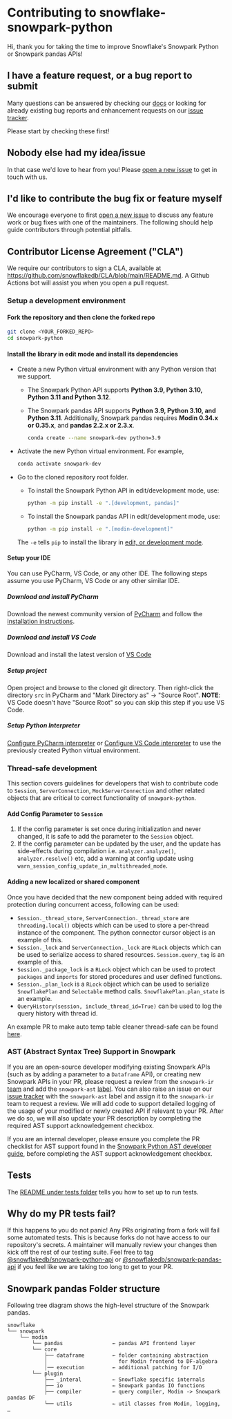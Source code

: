 # Contributing to snowflake-snowpark-python

Hi, thank you for taking the time to improve Snowflake's Snowpark Python or Snowpark pandas APIs!

## I have a feature request, or a bug report to submit

Many questions can be answered by checking our [docs](https://docs.snowflake.com/) or looking for already existing bug reports and enhancement requests on our [issue tracker](https://github.com/snowflakedb/snowpark-python/issues).

Please start by checking these first!

## Nobody else had my idea/issue

In that case we'd love to hear from you!
Please [open a new issue](https://github.com/snowflakedb/snowpark-python/issues/new/choose) to get in touch with us.

## I'd like to contribute the bug fix or feature myself

We encourage everyone to first [open a new issue](https://github.com/snowflakedb/snowpark-python/issues/new/choose) to discuss any feature work or bug fixes with one of the maintainers.
The following should help guide contributors through potential pitfalls.

## Contributor License Agreement ("CLA")

We require our contributors to sign a CLA, available at https://github.com/snowflakedb/CLA/blob/main/README.md. A Github Actions bot will assist you when you open a pull request.

### Setup a development environment

#### Fork the repository and then clone the forked repo

```bash
git clone <YOUR_FORKED_REPO>
cd snowpark-python
```

#### Install the library in edit mode and install its dependencies

- Create a new Python virtual environment with any Python version that we support.
  - The Snowpark Python API supports **Python 3.9, Python 3.10, Python 3.11 and Python 3.12**.
  - The Snowpark pandas API supports **Python 3.9, Python 3.10, and Python 3.11**. Additionally, Snowpark pandas requires **Modin 0.34.x or 0.35.x**, and **pandas 2.2.x or 2.3.x**.

    ```bash
    conda create --name snowpark-dev python=3.9
    ```

- Activate the new Python virtual environment. For example,

  ```bash
  conda activate snowpark-dev
  ```

- Go to the cloned repository root folder.
  - To install the Snowpark Python API in edit/development mode, use:

      ```bash
      python -m pip install -e ".[development, pandas]"
      ```
  - To install the Snowpark pandas API in edit/development mode, use:
      ```bash
      python -m pip install -e ".[modin-development]"
      ```

  The `-e` tells `pip` to install the library in [edit, or development mode](https://pip.pypa.io/en/stable/cli/pip_install/#editable-installs).

#### Setup your IDE

You can use PyCharm, VS Code, or any other IDE.
The following steps assume you use PyCharm, VS Code or any other similar IDE.

##### Download and install PyCharm

Download the newest community version of [PyCharm](https://www.jetbrains.com/pycharm/download/)
and follow the [installation instructions](https://www.jetbrains.com/help/pycharm/installation-guide.html).

##### Download and install VS Code

Download and install the latest version of [VS Code](https://code.visualstudio.com/download)

##### Setup project

Open project and browse to the cloned git directory. Then right-click the directory `src` in PyCharm
and "Mark Directory as" -> "Source Root". **NOTE**: VS Code doesn't have "Source Root" so you can skip this step if you use VS Code.

##### Setup Python Interpreter

[Configure PyCharm interpreter][config pycharm interpreter] or [Configure VS Code interpreter][config vscode interpreter] to use the previously created Python virtual environment.

### Thread-safe development

This section covers guidelines for developers that wish to contribute code to `Session`, `ServerConnection`, `MockServerConnection` and other related objects that are critical to correct functionality of `snowpark-python`.

#### Add Config Parameter to `Session`

1. If the config parameter is set once during initialization and never changed, it is safe to add the parameter to the `Session` object.
2. If the config parameter can be updated by the user, and the update has side-effects during compilation i.e. `analyzer.analyze()`, `analyzer.resolve()` etc, add a warning at config update using `warn_session_config_update_in_multithreaded_mode`.

#### Adding a new localized or shared component

Once you have decided that the new component being added with required protection during concurrent access, following can be used:

- `Session._thread_store`, `ServerConnection._thread_store` are `threading.local()` objects which can be used to store a per-thread instance of the component. The python connector cursor object is an example of this.
- `Session._lock` and `ServerConnection._lock` are `RLock` objects which can be used to serialize access to shared resources. `Session.query_tag` is an example of this.
- `Session._package_lock` is a `RLock` object which can be used to protect `packages` and `imports` for stored procedures and user defined functions.
- `Session._plan_lock` is a `RLock` object which can be used to serialize `SnowflakePlan` and `Selectable` method calls. `SnowflakePlan.plan_state` is an example.
- `QueryHistory(session, include_thread_id=True)` can be used to log the query history with thread id.

An example PR to make auto temp table cleaner thread-safe can be found [here](https://github.com/snowflakedb/snowpark-python/pull/2309).

### AST (Abstract Syntax Tree) Support in Snowpark

If you are an open-source developer modifying existing Snowpark APIs (such as by adding a parameter to a `Dataframe` API), or creating new Snowpark APIs in your PR, please request a review from the `snowpark-ir` [team](https://github.com/orgs/snowflakedb/teams/snowpark-ir) and add the `snowpark-ast` [label](https://github.com/snowflakedb/snowpark-python/labels/snowpark-ast). You can also raise an issue on our [issue tracker](https://github.com/snowflakedb/snowpark-python/issues) with the `snowpark-ast` label and assign it to the `snowpark-ir` team to request a review. We will add code to support detailed logging of the usage of your modified or newly created API if relevant to your PR. After we do so, we will also update your PR description by completing the required AST support acknowledgement checkbox.

If you are an internal developer, please ensure you complete the PR checklist for AST support found in the [Snowpark Python AST developer guide](https://docs.google.com/document/d/16K9jBv0pT6SkYbFTxNIQT9-bJjemE4niZTfc9mie6RQ/edit?tab=t.0), before completing the AST support acknowledgement checkbox.

## Tests

The [README under tests folder](tests/README.md) tells you how to set up to run tests.

## Why do my PR tests fail?

If this happens to you do not panic! Any PRs originating from a fork will fail some automated tests. This is because
forks do not have access to our repository's secrets. A maintainer will manually review your changes then kick off
the rest of our testing suite. Feel free to tag [@snowflakedb/snowpark-python-api](https://github.com/orgs/snowflakedb/teams/snowpark-python-api)
or [@snowflakedb/snowpark-pandas-api](https://github.com/orgs/snowflakedb/teams/snowpark-pandas-api)
if you feel like we are taking too long to get to your PR.

[config pycharm interpreter]: https://www.jetbrains.com/help/pycharm/configuring-python-interpreter.html
[config vscode interpreter]: https://code.visualstudio.com/docs/python/environments#_manually-specify-an-interpreter

## Snowpark pandas Folder structure
Following tree diagram shows the high-level structure of the Snowpark pandas.
```
snowflake
└── snowpark
    └── modin
        └── pandas                ← pandas API frontend layer
        └── core
            ├── dataframe         ← folder containing abstraction
            │                       for Modin frontend to DF-algebra
            │── execution         ← additional patching for I/O
        └── plugin
            ├── _interal          ← Snowflake specific internals
            ├── io                ← Snowpark pandas IO functions
            ├── compiler          ← query compiler, Modin -> Snowpark pandas DF
            └── utils             ← util classes from Modin, logging, …
```
